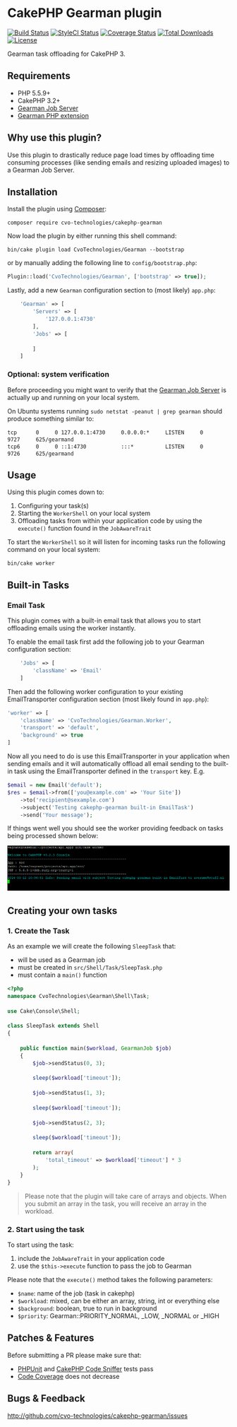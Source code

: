 # CakePHP Gearman plugin


[![Build Status](https://img.shields.io/travis/cvo-technologies/cakephp-gearman/master.svg?style=flat-square)](https://travis-ci.org/cvo-technologies/cakephp-gearman)
[![StyleCI Status](https://styleci.io/repos/43746752/shield)](https://styleci.io/repos/43746752)
[![Coverage Status](https://img.shields.io/codecov/c/github/cvo-technologies/cakephp-gearman/master.svg?style=flat-square)](https://codecov.io/github/cvo-technologies/cakephp-gearman)
[![Total Downloads](https://img.shields.io/packagist/dt/cvo-technologies/cakephp-gearman.svg?style=flat-square)](https://packagist.org/packages/cvo-technologies/cakephp-gearman)
[![License](https://img.shields.io/badge/license-MIT-blue.svg?style=flat-square)](LICENSE.txt)

Gearman task offloading for CakePHP 3.

## Requirements

- PHP 5.5.9+
- CakePHP 3.2+
- [Gearman Job Server](http://gearman.org)
- [Gearman PHP extension](http://php.net/manual/en/book.gearman.php)

## Why use this plugin?

Use this plugin to drastically reduce page load times by offloading
time consuming processes (like sending emails and resizing uploaded images) to
a Gearman Job Server.

## Installation

Install the plugin using [Composer](https://getcomposer.org):

```
composer require cvo-technologies/cakephp-gearman
```

Now load the plugin by either running this shell command:

```
bin/cake plugin load CvoTechnologies/Gearman --bootstrap
```

or by manually adding the following line to ``config/bootstrap.php``:

```php
Plugin::load('CvoTechnologies/Gearman', ['bootstrap' => true]);
```

Lastly, add a new `Gearman` configuration section to (most likely) `app.php`:

```php
    'Gearman' => [
        'Servers' => [
            '127.0.0.1:4730'
        ],
        'Jobs' => [

        ]
    ]
```

### Optional: system verification

Before proceeding you might want to verify that the
[Gearman Job Server](http://gearman.org//getting-started) is actually up
and running on your local system.

On Ubuntu systems running `sudo netstat -peanut | grep gearman` should
produce something similar to:

```
tcp      0     0 127.0.0.1:4730     0.0.0.0:*     LISTEN     0     9727     625/gearmand
tcp6     0     0 ::1:4730           :::*          LISTEN     0     9726     625/gearmand
```

## Usage

Using this plugin comes down to:

1. Configuring your task(s)
2. Starting the `WorkerShell` on your local system
3. Offloading tasks from within your application code by using the `execute()`
function found in the `JobAwareTrait`

To start the `WorkerShell` so it will listen for incoming tasks run the
following command on your local system:

```
bin/cake worker
```

## Built-in Tasks

### Email Task

This plugin comes with a built-in email task that allows you to start
offloading emails using the worker instantly.

To enable the email task first add the following job to your Gearman
configuration section:

```php
    'Jobs' => [
        'className' => 'Email'
    ]
```

Then add the following worker configuration to your existing EmailTransporter
configuration section (most likely found in `app.php`):

```php
'worker' => [
    'className' => 'CvoTechnologies/Gearman.Worker',
    'transport' => 'default',
    'background' => true
]
```

Now all you need to do is use this EmailTransporter in your application
when sending emails and it will automatically offload all email sending to the
built-in task using the EmailTransporter defined in the `transport` key. E.g.

```php
$email = new Email('default');
$res = $email->from(['you@example.com' => 'Your Site'])
    ->to('recipient@sexample.com')
    ->subject('Testing cakephp-gearman built-in EmailTask')
    ->send('Your message');
```

If things went well you should see the worker providing feedback on tasks being
processed shown below:

![Worker feedback](/docs/screenshot-worker-email.png)

## Creating your own tasks

### 1. Create the Task

As an example we will create the following `SleepTask` that:

- will be used as a Gearman job
- must be created in `src/Shell/Task/SleepTask.php`
- must contain a `main()` function

```php
<?php
namespace CvoTechnologies\Gearman\Shell\Task;

use Cake\Console\Shell;

class SleepTask extends Shell
{

    public function main($workload, GearmanJob $job)
    {
        $job->sendStatus(0, 3);

        sleep($workload['timeout']);

        $job->sendStatus(1, 3);

        sleep($workload['timeout']);

        $job->sendStatus(2, 3);

        sleep($workload['timeout']);

        return array(
            'total_timeout' => $workload['timeout'] * 3
        );
    }
}
```

> Please note that the plugin will take care of arrays and objects. When you
> submit an array in the task, you will receive an array in the workload.

### 2. Start using the task

To start using the task:

1. include the `JobAwareTrait` in your application code
2. use the `$this->execute` function to pass the job to Gearman

Please note that the `execute()` method takes the following parameters:

- `$name`: name of the job (task in cakephp)
- `$workload`: mixed, can be either an array, string, int or everything else
- `$background`: boolean, true to run in background
- `$priority`: Gearman::PRIORITY_NORMAL, _LOW, _NORMAL or _HIGH


## Patches & Features

Before submitting a PR please make sure that:

- [PHPUnit](http://book.cakephp.org/3.0/en/development/testing.html#running-tests)
and [CakePHP Code Sniffer](https://github.com/cakephp/cakephp-codesniffer) tests pass
- [Code Coverage](https://codecov.io/github/cvo-technologies/cakephp-gearman) does not decrease

## Bugs & Feedback

http://github.com/cvo-technologies/cakephp-gearman/issues
